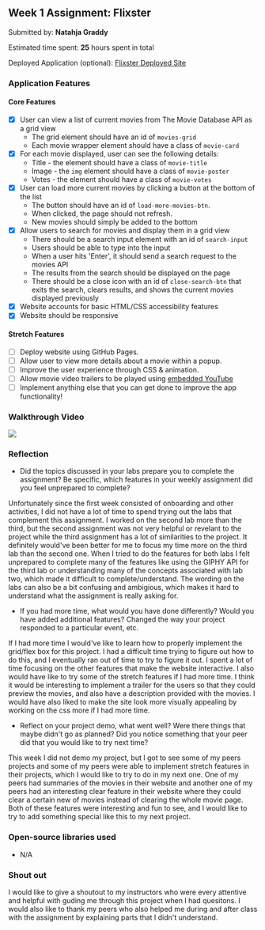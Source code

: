 ## Week 1 Assignment: Flixster

Submitted by: **Natahja Graddy**

Estimated time spent: **25** hours spent in total

Deployed Application (optional): [Flixster Deployed Site](ADD_LINK_HERE)

### Application Features

#### Core Features

- [X] User can view a list of current movies from The Movie Database API as a grid view
  - The grid element should have an id of `movies-grid`
  - Each movie wrapper element should have a class of `movie-card`
- [X] For each movie displayed, user can see the following details:
  - Title - the element should have a class of `movie-title`
  - Image - the `img` element should have a class of `movie-poster`
  - Votes - the element should have a class of `movie-votes`
- [X] User can load more current movies by clicking a button at the bottom of the list
  - The button should have an id of `load-more-movies-btn`.
  - When clicked, the page should not refresh.
  - New movies should simply be added to the bottom
- [X] Allow users to search for movies and display them in a grid view
  - There should be a search input element with an id of `search-input`
  - Users should be able to type into the input
  - When a user hits 'Enter', it should send a search request to the movies API
  - The results from the search should be displayed on the page
  - There should be a close icon with an id of `close-search-btn` that exits the search, clears results, and shows the current movies displayed previously
- [X] Website accounts for basic HTML/CSS accessibility features
- [X] Website should be responsive

#### Stretch Features

- [ ] Deploy website using GitHub Pages.
- [ ] Allow user to view more details about a movie within a popup.
- [ ] Improve the user experience through CSS & animation.
- [ ] Allow movie video trailers to be played using [embedded YouTube](https://support.google.com/youtube/answer/171780?hl=en)
- [ ] Implement anything else that you can get done to improve the app functionality!

### Walkthrough Video
<a href="https://www.loom.com/share/8aa6e6b600024c71ae1b8f47e3929e3a">
    <img style="max-width:300px;" src="https://cdn.loom.com/sessions/thumbnails/8aa6e6b600024c71ae1b8f47e3929e3a-with-play.gif">
  </a>
  

### Reflection

- Did the topics discussed in your labs prepare you to complete the assignment? Be specific, which features in your weekly assignment did you feel unprepared to complete?

Unfortunately since the first week consisted of onboarding and other activities, I did not have a lot of time to spend trying out the labs that complement this assignment. I worked on the second lab more than the third, but the second assignment was not very helpful or revelant to the project while the third assignment has a lot of similarities to the project. It definitely would've been better for me to focus my time more on the third lab than the second one. When I tried to do the features for both labs I felt unprepared to complete many of the features like using the GIPHY API for the third lab or understanding many of the concepts associated with lab two, which made it difficult to complete/understand. The wording on the labs can also be a bit confusing and ambigious, which makes it hard to understand what the assignment is really asking for. 

- If you had more time, what would you have done differently? Would you have added additional features? Changed the way your project responded to a particular event, etc.
  
If I had more time I would've like to learn how to properly implement the grid/flex box for this project. I had a difficult time trying to figure out how to do this, and I eventually ran out of time to try to figure it out. I spent a lot of time focusing on the other features that make the website interactive. I also would have like to try some of the stretch features if I had more time. I think it would be interesting to implement a trailer for the users so that they could preview the movies, and also have a description provided with the movies. I would have also liked to make the site look more visually appealing by working on the css more if I had more time.

- Reflect on your project demo, what went well? Were there things that maybe didn't go as planned? Did you notice something that your peer did that you would like to try next time?

This week I did not demo my project, but I got to see some of my peers projects and some of my peers were able to implement stretch features in their projects, which I would like to try to do in my next one. One of my peers had summaries of the movies in their website and another one of my peers had an interesting clear feature in their website where they could clear a certain new of movies instead of clearing the whole movie page. Both of these features were interesting and fun to see, and I would like to try to add something special like this to my next project.

### Open-source libraries used

- N/A

### Shout out

I would like to give a shoutout to my instructors who were every attentive and helpful with guding me through this project when I had quesitons. I would also like to thank my peers who also helped me during and after class with the assignment by explaining parts that I didn't understand. 
